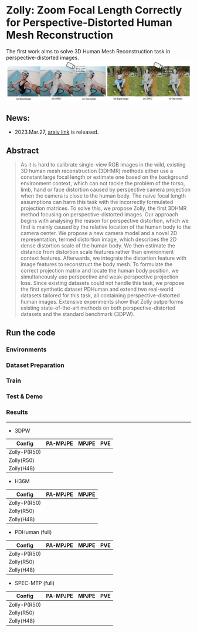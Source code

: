 # Zolly: Zoom Focal Length Correctly for Perspective-Distorted Human Mesh Reconstruction

The first work aims to solve 3D Human Mesh Reconstruction task in perspective-distorted images. 
![teaser](assets/teaser.png)
## News:
* 2023.Mar.27, [arxiv link](https://arxiv.org/abs/2303.13796) is released.


## Abstract
>As it is hard to calibrate single-view RGB images in the wild, existing 3D human mesh reconstruction (3DHMR) methods either use a constant large focal length or estimate one based on the background environment context, which can not tackle the problem of the torso, limb, hand or face distortion caused by perspective camera projection when the camera is close to the human body. The naive focal length assumptions can harm this task with the incorrectly formulated projection matrices. To solve this, we propose Zolly, the first 3DHMR method focusing on perspective-distorted images. Our approach begins with analysing the reason for perspective distortion, which we find is mainly caused by the relative location of the human body to the camera center. We propose a new camera model and a novel 2D representation, termed distortion image, which describes the 2D dense distortion scale of the human body. We then estimate the distance from distortion scale features rather than environment context features. Afterwards, we integrate the distortion feature with image features to reconstruct the body mesh. To formulate the correct projection matrix and locate the human body position, we simultaneously use perspective and weak-perspective projection loss. Since existing datasets could not handle this task, we propose the first synthetic dataset PDHuman and extend two real-world datasets tailored for this task, all containing perspective-distorted human images. Extensive experiments show that Zolly outperforms existing state-of-the-art methods on both perspective-distorted datasets and the standard benchmark (3DPW).

## Run the code
### Environments
### Dataset Preparation

### Train

### Test & Demo


### Results
---


- 3DPW

| Config       | PA-MPJPE | MPJPE | PVE |
| ------------ | -------- | ----- | --- |
| Zolly-P(R50) |          |       |     |
| Zolly(R50)   |          |       |     |
| Zolly(H48)   |          |       |     |

- H36M

| Config       | PA-MPJPE | MPJPE |
| ------------ | -------- | ----- |
| Zolly-P(R50) |          |       |
| Zolly(R50)   |          |       |
| Zolly(H48)   |          |       |

- PDHuman (full)

| Config       | PA-MPJPE | MPJPE | PVE |
| ------------ | -------- | ----- | --- |
| Zolly-P(R50) |          |       |     |
| Zolly(R50)   |          |       |     |
| Zolly(H48)   |          |       |     |

- SPEC-MTP (full)

| Config       | PA-MPJPE | MPJPE | PVE |
| ------------ | -------- | ----- | --- |
| Zolly-P(R50) |          |       |     |
| Zolly(R50)   |          |       |     |
| Zolly(H48)   |          |       |     |
